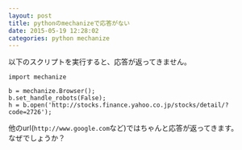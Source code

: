 ```yaml
---
layout: post
title: pythonのmechanizeで応答がない
date: 2015-05-19 12:28:02
categories: python mechanize
---
```

<p>以下のスクリプトを実行すると、応答が返ってきません。</p>

```
import mechanize

b = mechanize.Browser();
b.set_handle_robots(False);
h = b.open('http://stocks.finance.yahoo.co.jp/stocks/detail/?code=2726');
```

<p>他のurl(<code>http://www.google.com</code>など)ではちゃんと応答が返ってきます。<br>
なぜでしょうか？</p>
